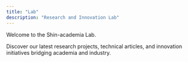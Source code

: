 ```yaml
---
title: "Lab"
description: "Research and Innovation Lab"
---
```


Welcome to the Shin-academia Lab.

Discover our latest research projects, technical articles, and innovation initiatives bridging academia and industry.
